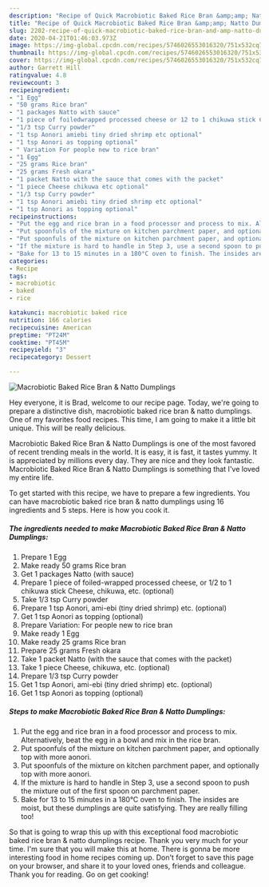 ```yaml
---
description: "Recipe of Quick Macrobiotic Baked Rice Bran &amp;amp; Natto Dumplings"
title: "Recipe of Quick Macrobiotic Baked Rice Bran &amp;amp; Natto Dumplings"
slug: 2202-recipe-of-quick-macrobiotic-baked-rice-bran-and-amp-natto-dumplings
date: 2020-04-21T01:46:03.973Z
image: https://img-global.cpcdn.com/recipes/5746026553016320/751x532cq70/macrobiotic-baked-rice-bran-natto-dumplings-recipe-main-photo.jpg
thumbnail: https://img-global.cpcdn.com/recipes/5746026553016320/751x532cq70/macrobiotic-baked-rice-bran-natto-dumplings-recipe-main-photo.jpg
cover: https://img-global.cpcdn.com/recipes/5746026553016320/751x532cq70/macrobiotic-baked-rice-bran-natto-dumplings-recipe-main-photo.jpg
author: Garrett Hill
ratingvalue: 4.8
reviewcount: 3
recipeingredient:
- "1 Egg"
- "50 grams Rice bran"
- "1 packages Natto with sauce"
- "1 piece of foiledwrapped processed cheese or 12 to 1 chikuwa stick Cheese chikuwa etc optional"
- "1/3 tsp Curry powder"
- "1 tsp Aonori amiebi tiny dried shrimp etc optional"
- "1 tsp Aonori as topping optional"
- " Variation For people new to rice bran"
- "1 Egg"
- "25 grams Rice bran"
- "25 grams Fresh okara"
- "1 packet Natto with the sauce that comes with the packet"
- "1 piece Cheese chikuwa etc optional"
- "1/3 tsp Curry powder"
- "1 tsp Aonori amiebi tiny dried shrimp etc optional"
- "1 tsp Aonori as topping optional"
recipeinstructions:
- "Put the egg and rice bran in a food processor and process to mix. Alternatively, beat the egg in a bowl and mix in the rice bran."
- "Put spoonfuls of the mixture on kitchen parchment paper, and optionally top with more aonori."
- "Put spoonfuls of the mixture on kitchen parchment paper, and optionally top with more aonori."
- "If the mixture is hard to handle in Step 3, use a second spoon to push the mixture out of the first spoon on parchment paper."
- "Bake for 13 to 15 minutes in a 180°C oven to finish. The insides are moist, but these dumplings are quite satisfying. They are really filling too!"
categories:
- Recipe
tags:
- macrobiotic
- baked
- rice

katakunci: macrobiotic baked rice 
nutrition: 166 calories
recipecuisine: American
preptime: "PT24M"
cooktime: "PT45M"
recipeyield: "3"
recipecategory: Dessert

---
```



![Macrobiotic Baked Rice Bran &amp; Natto Dumplings](https://img-global.cpcdn.com/recipes/5746026553016320/751x532cq70/macrobiotic-baked-rice-bran-natto-dumplings-recipe-main-photo.jpg)

Hey everyone, it is Brad, welcome to our recipe page. Today, we're going to prepare a distinctive dish, macrobiotic baked rice bran &amp; natto dumplings. One of my favorites food recipes. This time, I am going to make it a little bit unique. This will be really delicious.

Macrobiotic Baked Rice Bran &amp; Natto Dumplings is one of the most favored of recent trending meals in the world. It is easy, it is fast, it tastes yummy. It is appreciated by millions every day. They are nice and they look fantastic. Macrobiotic Baked Rice Bran &amp; Natto Dumplings is something that I've loved my entire life.




To get started with this recipe, we have to prepare a few ingredients. You can have macrobiotic baked rice bran &amp; natto dumplings using 16 ingredients and 5 steps. Here is how you cook it.

<!--inarticleads1-->

##### The ingredients needed to make Macrobiotic Baked Rice Bran &amp; Natto Dumplings:

1. Prepare 1 Egg
1. Make ready 50 grams Rice bran
1. Get 1 packages Natto (with sauce)
1. Prepare 1 piece of foiled-wrapped processed cheese, or 1/2 to 1 chikuwa stick Cheese, chikuwa, etc. (optional)
1. Take 1/3 tsp Curry powder
1. Prepare 1 tsp Aonori, ami-ebi (tiny dried shrimp) etc. (optional)
1. Get 1 tsp Aonori as topping (optional)
1. Prepare  Variation: For people new to rice bran
1. Make ready 1 Egg
1. Make ready 25 grams Rice bran
1. Prepare 25 grams Fresh okara
1. Take 1 packet Natto (with the sauce that comes with the packet)
1. Take 1 piece Cheese, chikuwa, etc. (optional)
1. Prepare 1/3 tsp Curry powder
1. Get 1 tsp Aonori, ami-ebi (tiny dried shrimp) etc. (optional)
1. Get 1 tsp Aonori as topping (optional)




<!--inarticleads2-->

##### Steps to make Macrobiotic Baked Rice Bran &amp; Natto Dumplings:

1. Put the egg and rice bran in a food processor and process to mix. Alternatively, beat the egg in a bowl and mix in the rice bran.
1. Put spoonfuls of the mixture on kitchen parchment paper, and optionally top with more aonori.
1. Put spoonfuls of the mixture on kitchen parchment paper, and optionally top with more aonori.
1. If the mixture is hard to handle in Step 3, use a second spoon to push the mixture out of the first spoon on parchment paper.
1. Bake for 13 to 15 minutes in a 180°C oven to finish. The insides are moist, but these dumplings are quite satisfying. They are really filling too!




So that is going to wrap this up with this exceptional food macrobiotic baked rice bran &amp; natto dumplings recipe. Thank you very much for your time. I'm sure that you will make this at home. There is gonna be more interesting food in home recipes coming up. Don't forget to save this page on your browser, and share it to your loved ones, friends and colleague. Thank you for reading. Go on get cooking!
